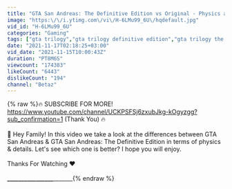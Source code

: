 ```yaml
---
title: "GTA San Andreas: The Definitive Edition vs Original - Physics and Details Comparison"
image: "https:\/\/i.ytimg.com\/vi\/H-6LMu99_6U\/hqdefault.jpg"
vid_id: "H-6LMu99_6U"
categories: "Gaming"
tags: ["gta trilogy","gta trilogy definitive edition","gta trilogy the definitive edition"]
date: "2021-11-17T02:18:25+03:00"
vid_date: "2021-11-15T10:00:43Z"
duration: "PT8M6S"
viewcount: "174383"
likeCount: "6443"
dislikeCount: "194"
channel: "Betaz"
---
```

{% raw %}🔥 SUBSCRIBE FOR MORE! <a rel="nofollow" target="blank" href="https://www.youtube.com/channel/UCKPSFSj6zxubJkg-kOgyzgg?sub_confirmation=1">https://www.youtube.com/channel/UCKPSFSj6zxubJkg-kOgyzgg?sub_confirmation=1</a> (Thank You) 🔥<br /><br />👋 Hey Family! In this video we take a look at the differences between GTA San Andreas &amp; GTA San Andreas: The Definitive Edition in terms of physics &amp; details. Let's see which one is better? I hope you will enjoy.<br /><br />Thanks For Watching ❤<br /><br />____________________­­­__________________­_­_­________________­__­__­______________­___­__{% endraw %}
